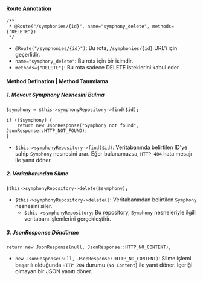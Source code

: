 #### Route Annotation
~~~~~~~
/**
 * @Route("/symphonies/{id}", name="symphony_delete", methods={"DELETE"})
 */
~~~~~~~
+ `@Route("/symphonies/{id}")`: Bu rota, `/symphonies/{id}` URL'i için geçerlidir.
+ `name="symphony_delete"`: Bu rota için bir isimdir.
+ `methods={"DELETE"}`: Bu rota sadece DELETE isteklerini kabul eder.

#### Method Defination | Method Tanımlama
##### 1. Mevcut Symphony Nesnesini Bulma
~~~~~~~
$symphony = $this->symphonyRepository->find($id);

if (!$symphony) {
    return new JsonResponse("Symphony not found", JsonResponse::HTTP_NOT_FOUND);
}
~~~~~~~
+ `$this->symphonyRepository->find($id)`: Veritabanında belirtilen ID'ye sahip `Symphony` nesnesini arar. Eğer bulunamazsa, `HTTP 404` hata mesajı ile yanıt döner.

##### 2. Veritabanından Silme
~~~~~~~
$this->symphonyRepository->delete($symphony);
~~~~~~~
+ `$this->symphonyRepository->delete()`: Veritabanından belirtilen `Symphony` nesnesini siler.
   - `$this->symphonyRepository`: Bu repository, `Symphony` nesneleriyle ilgili veritabanı işlemlerini gerçekleştirir.

##### 3. JsonResponse Döndürme
~~~~~~~
return new JsonResponse(null, JsonResponse::HTTP_NO_CONTENT);
~~~~~~~
+ `new JsonResponse(null, JsonResponse::HTTP_NO_CONTENT)`: Silme işlemi başarılı olduğunda `HTTP 204` durumu (`No Content`) ile yanıt döner. İçeriği olmayan bir JSON yanıtı döner.
